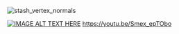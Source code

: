 ![stash_vertex_normals](https://github.com/user-attachments/assets/8c7680ac-e742-43ac-8430-195dfe9f291b)

[![IMAGE ALT TEXT HERE](https://img.youtube.com/vi/YOUTUBE_VIDEO_ID_HERE/0.jpg)](https://youtu.be/Smex_epTObo)
https://youtu.be/Smex_epTObo
